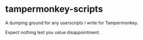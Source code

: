 # tampermonkey-scripts
A dumping ground for any userscripts I write for Tampermonkey.

Expect nothing lest you value disappointment.
